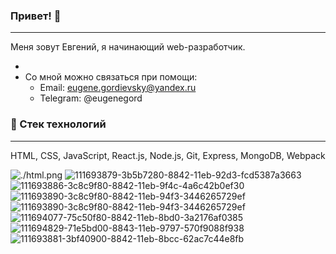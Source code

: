 ### Привет! 👋
***
Меня зовут Евгений, я начинающий web-разработчик.


* 
* Со мной можно связаться при помощи:
    * Email: eugene.gordievsky@yandex.ru
    * Telegram: @eugenegord

### 🔧 Стек технологий
***
HTML, CSS, JavaScript, React.js, Node.js, Git, Express, MongoDB, Webpack

![./html.png](https://developer.mozilla.org/ru/docs/Web/HTML)
![111693879-3b5b7280-8842-11eb-92d3-fcd5387a3663](https://developer.mozilla.org/ru/docs/Web/CSS)
![111693886-3c8c9f80-8842-11eb-9f4c-4a6c42b0ef30](https://developer.mozilla.org/ru/docs/Web/JavaScript)
![111693890-3c8c9f80-8842-11eb-94f3-3446265729ef](https://ru.reactjs.org)
![111693890-3c8c9f80-8842-11eb-94f3-3446265729ef](https://nodejs.org/en/about/)
![111694077-75c50f80-8842-11eb-8bd0-3a2176af0385](https://www.mongodb.com)
![111694829-71e5bd00-8843-11eb-9797-570f9088f938](https://github.com)
![111693881-3bf40900-8842-11eb-8bcc-62ac7c44e8fb](https://expressjs.com)
